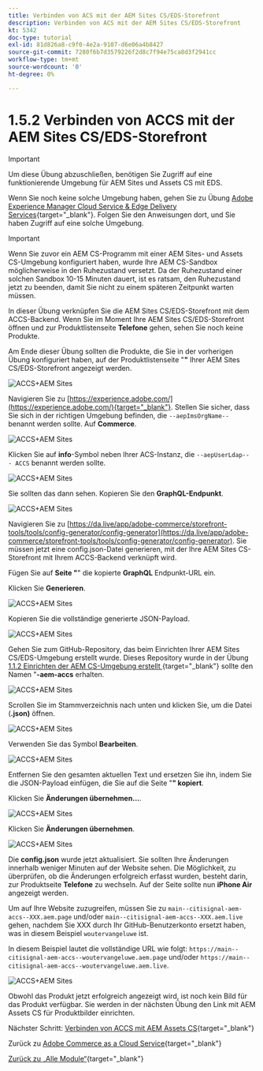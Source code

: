 ```yaml
---
title: Verbinden von ACS mit der AEM Sites CS/EDS-Storefront
description: Verbinden von ACS mit der AEM Sites CS/EDS-Storefront
kt: 5342
doc-type: tutorial
exl-id: 81d826a8-c9f0-4e2a-9107-d6e06a4b8427
source-git-commit: 7280f6b7d3579226f2d8c7f94e75ca8d3f2941cc
workflow-type: tm+mt
source-wordcount: '0'
ht-degree: 0%

---
```


# 1.5.2 Verbinden von ACCS mit der AEM Sites CS/EDS-Storefront

>[!IMPORTANT]
>
>Um diese Übung abzuschließen, benötigen Sie Zugriff auf eine funktionierende Umgebung für AEM Sites und Assets CS mit EDS.
>
>Wenn Sie noch keine solche Umgebung haben, gehen Sie zu Übung [Adobe Experience Manager Cloud Service &amp; Edge Delivery Services](./../../../modules/asset-mgmt/module2.1/aemcs.md){target="_blank"}. Folgen Sie den Anweisungen dort, und Sie haben Zugriff auf eine solche Umgebung.

>[!IMPORTANT]
>
>Wenn Sie zuvor ein AEM CS-Programm mit einer AEM Sites- und Assets CS-Umgebung konfiguriert haben, wurde Ihre AEM CS-Sandbox möglicherweise in den Ruhezustand versetzt. Da der Ruhezustand einer solchen Sandbox 10-15 Minuten dauert, ist es ratsam, den Ruhezustand jetzt zu beenden, damit Sie nicht zu einem späteren Zeitpunkt warten müssen.

In dieser Übung verknüpfen Sie die AEM Sites CS/EDS-Storefront mit dem ACCS-Backend. Wenn Sie im Moment Ihre AEM Sites CS/EDS-Storefront öffnen und zur Produktlistenseite **Telefone** gehen, sehen Sie noch keine Produkte.

Am Ende dieser Übung sollten die Produkte, die Sie in der vorherigen Übung konfiguriert haben, auf der Produktlistenseite &quot;**&quot;** Ihrer AEM Sites CS/EDS-Storefront angezeigt werden.

![ACCS+AEM Sites](./images/accsaemsites0.png)

Navigieren Sie zu [https://experience.adobe.com/](https://experience.adobe.com/){target="_blank"}. Stellen Sie sicher, dass Sie sich in der richtigen Umgebung befinden, die `--aepImsOrgName--` benannt werden sollte. Auf **Commerce**.

![ACCS+AEM Sites](./images/accsaemsites1.png)

Klicken Sie auf **info**-Symbol neben Ihrer ACS-Instanz, die `--aepUserLdap-- - ACCS` benannt werden sollte.

![ACCS+AEM Sites](./images/accsaemsites2.png)

Sie sollten das dann sehen. Kopieren Sie den **GraphQL-Endpunkt**.

![ACCS+AEM Sites](./images/accsaemsites3.png)

Navigieren Sie zu [https://da.live/app/adobe-commerce/storefront-tools/tools/config-generator/config-generator](https://da.live/app/adobe-commerce/storefront-tools/tools/config-generator/config-generator). Sie müssen jetzt eine config.json-Datei generieren, mit der Ihre AEM Sites CS-Storefront mit Ihrem ACCS-Backend verknüpft wird.

Fügen Sie auf **Seite &quot;**&quot; die kopierte **GraphQL** Endpunkt-URL ein.

Klicken Sie **Generieren**.

![ACCS+AEM Sites](./images/accsaemsites4.png)

Kopieren Sie die vollständige generierte JSON-Payload.

![ACCS+AEM Sites](./images/accsaemsites5.png)

Gehen Sie zum GitHub-Repository, das beim Einrichten Ihrer AEM Sites CS/EDS-Umgebung erstellt wurde. Dieses Repository wurde in der Übung [1.1.2 Einrichten der AEM CS-Umgebung erstellt ](./../../../modules/asset-mgmt/module2.1/ex3.md){target="_blank"} sollte den Namen &quot;**-aem-accs** erhalten.

![ACCS+AEM Sites](./images/accsaemsites6.png)

Scrollen Sie im Stammverzeichnis nach unten und klicken Sie, um die Datei (**.json)** öffnen.

![ACCS+AEM Sites](./images/accsaemsites7.png)

Verwenden Sie das Symbol **Bearbeiten**.

![ACCS+AEM Sites](./images/accsaemsites8.png)

Entfernen Sie den gesamten aktuellen Text und ersetzen Sie ihn, indem Sie die JSON-Payload einfügen, die Sie auf die Seite &quot;**&quot; kopiert**.

Klicken Sie **Änderungen übernehmen…**.

![ACCS+AEM Sites](./images/accsaemsites9.png)

Klicken Sie **Änderungen übernehmen**.

![ACCS+AEM Sites](./images/accsaemsites10.png)

Die **config.json** wurde jetzt aktualisiert. Sie sollten Ihre Änderungen innerhalb weniger Minuten auf der Website sehen. Die Möglichkeit, zu überprüfen, ob die Änderungen erfolgreich erfasst wurden, besteht darin, zur Produktseite **Telefone** zu wechseln. Auf der Seite sollte nun **iPhone Air** angezeigt werden.

Um auf Ihre Website zuzugreifen, müssen Sie zu `main--citisignal-aem-accs--XXX.aem.page` und/oder `main--citisignal-aem-accs--XXX.aem.live` gehen, nachdem Sie XXX durch Ihr GitHub-Benutzerkonto ersetzt haben, was in diesem Beispiel `woutervangeluwe` ist.

In diesem Beispiel lautet die vollständige URL wie folgt:
`https://main--citisignal-aem-accs--woutervangeluwe.aem.page` und/oder `https://main--citisignal-aem-accs--woutervangeluwe.aem.live`.

![ACCS+AEM Sites](./images/accsaemsites11.png)

Obwohl das Produkt jetzt erfolgreich angezeigt wird, ist noch kein Bild für das Produkt verfügbar. Sie werden in der nächsten Übung den Link mit AEM Assets CS für Produktbilder einrichten.

Nächster Schritt: [Verbinden von ACCS mit AEM Assets CS](./ex3.md){target="_blank"}

Zurück zu [Adobe Commerce as a Cloud Service](./accs.md){target="_blank"}

[Zurück zu „Alle Module“](./../../../overview.md){target="_blank"}
